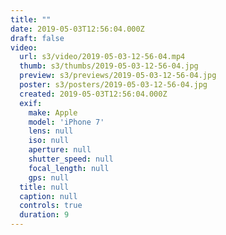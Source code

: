 ```yaml
---
title: ""
date: 2019-05-03T12:56:04.000Z
draft: false
video:
  url: s3/video/2019-05-03-12-56-04.mp4
  thumb: s3/thumbs/2019-05-03-12-56-04.jpg
  preview: s3/previews/2019-05-03-12-56-04.jpg
  poster: s3/posters/2019-05-03-12-56-04.jpg
  created: 2019-05-03T12:56:04.000Z
  exif:
    make: Apple
    model: 'iPhone 7'
    lens: null
    iso: null
    aperture: null
    shutter_speed: null
    focal_length: null
    gps: null
  title: null
  caption: null
  controls: true
  duration: 9
---
```


